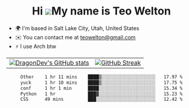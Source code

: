 <div align="center">
  
# Hi ![](https://user-images.githubusercontent.com/18350557/176309783-0785949b-9127-417c-8b55-ab5a4333674e.gif)My name is Teo Welton
</div>

*   🌍  I'm based in Salt Lake City, Utah, United States
*   ✉️  You can contact me at [teowelton@gmail.com](mailto:teowelton@gmail.com)
*   ⚡  I use Arch btw

<div align="center">

|||
|:-------------------------:|:-------------------------:|
| [![DragonDev's GitHub stats](https://github-readme-stats.vercel.app/api?username=DragonDev07&bg_color=1e1e2e&text_color=cdd6f4&icon_color=cba6f7&title_color=94e2d5)](https://github.com/DragonDev07) | [![GitHub Streak](https://streak-stats.demolab.com?user=DragonDev07&theme=catppuccin-mocha)](https://git.io/streak-stats) |

<!--START_SECTION:waka-->

```txt
Other    1 hr 11 mins    ████▒░░░░░░░░░░░░░░░░░░░░   17.97 %
yuck     1 hr 10 mins    ████▒░░░░░░░░░░░░░░░░░░░░   17.75 %
conf     1 hr 1 min      ████░░░░░░░░░░░░░░░░░░░░░   15.34 %
Python   1 hr            ███▓░░░░░░░░░░░░░░░░░░░░░   15.23 %
CSS      49 mins         ███░░░░░░░░░░░░░░░░░░░░░░   12.42 %
```

<!--END_SECTION:waka-->

</div>
